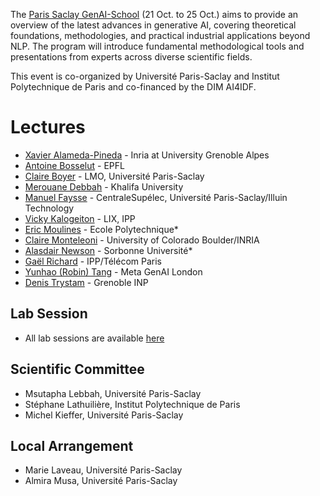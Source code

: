 The [Paris Saclay GenAI-School](https://paris-genai-school.github.io/) (21 Oct. to 25 Oct.)  aims to provide an overview of the latest advances in generative AI, covering theoretical foundations, methodologies, and practical industrial applications beyond NLP. The program will introduce fundamental methodological tools and presentations from experts across diverse scientific fields.

This event is co-organized by Université Paris-Saclay and Institut Polytechnique de Paris and co-financed by the DIM AI4IDF.

# Lectures 

* [Xavier Alameda-Pineda](https://github.com/paris-genai-school/lectures/blob/main/PDF/23OCTGenAI-for_audio-visual%20processing_XavierAlamedaPineda.pdf) - Inria at University Grenoble Alpes
* [Antoine Bosselut](https://github.com/paris-genai-school/lectures/blob/main/PDF/25OctLLM_Reasoning_from_the_Lab_to_the_Real_Worldgenai_epfl.pdf) - EPFL 
* [Claire Boyer](https://github.com/paris-genai-school/lectures/blob/main/PDF/24OCT_PIKL_GenAI_school_Claire_Boyer.pdf) - LMO, Université Paris-Saclay 
* [Merouane Debbah](https://github.com/paris-genai-school/lectures/blob/main/PDF/23OCT_GENAI-Challenges_and_Opportunities-Debbah.pdf) - Khalifa University 
* [Manuel Faysse](https://github.com/paris-genai-school/lectures/blob/main/PDF/22OctHow_to_train_a_LLM_in_2024_Manuel_Faysse.pdf) - CentraleSupélec, Université Paris-Saclay/Illuin Technology 
* [Vicky Kalogeiton](https://github.com/paris-genai-school/lectures/blob/main/PDF/25OCTStory-level_multimodal_generative_AI_Vicky_Kalogeiton.pdf) - LIX, IPP 
* [Eric Moulines](https://github.com/paris-genai-school/lectures/blob/main/PDF/21OCT_Score_based_denoising_diffusion_An_introduction_ERIC_Moulines.pdf) - Ecole Polytechnique* 
* [Claire Monteleoni](https://www.colorado.edu/faculty/claire-monteleoni/) - University of Colorado Boulder/INRIA 
* [Alasdair Newson](https://github.com/paris-genai-school/lectures/blob/main/PDF/21OCTgen_ai_genbasic_I_Alasdair_Newson.pdf) - Sorbonne Université* 
* [Gaël Richard](https://www.telecom-paris.fr/wp-content-EvDsK19/uploads/2020/01/audio-cross-modal-generative-AI.pdf) - IPP/Télécom Paris 
* [Yunhao (Robin) Tang](https://github.com/paris-genai-school/lectures/blob/main/PDF/22OCT_Reinforcement_learning_from_human_feedback_tutorial_Yunhao_Tang.pdf) - Meta GenAI London 
* [Denis Trystam](https://github.com/paris-genai-school/lectures/blob/main/PDF/24Oct_IAimpactDenis_Trystram.pdf) - Grenoble INP 

## Lab Session 

* All lab sessions are available [here](https://github.com/paris-genai-school/lectures/tree/main/Lab_session) 

## Scientific Committee
   *  Msutapha Lebbah, Université Paris-Saclay
   *  Stéphane Lathuilière, Institut Polytechnique de Paris
   *  Michel Kieffer, Université Paris-Saclay

## Local Arrangement
  * Marie Laveau, Université Paris-Saclay
  * Almira Musa, Université Paris-Saclay
